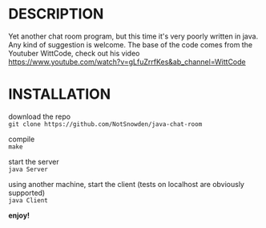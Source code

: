 # DESCRIPTION
Yet another chat room program, but this time it's very poorly written in java.
Any kind of suggestion is welcome.
The base of the code comes from the Youtuber WittCode, check out his video\
https://www.youtube.com/watch?v=gLfuZrrfKes&ab_channel=WittCode


# INSTALLATION

download the repo\
`git clone https://github.com/NotSnowden/java-chat-room`

compile\
`make`

start the server\
`java Server`

using another machine, start the client (tests on localhost are obviously supported)\
`java Client`

**enjoy!**
